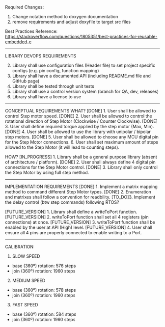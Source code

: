 Required Changes:
1. Change notation method to doxygen documentation
2. remove requirements and adjust doxyfile to target src files


Best Practices Reference: https://stackoverflow.com/questions/1805351/best-practices-for-reusable-embedded-c

--------------------------------------------------------------------------------
LIBRARY DEVOPS REQUIREMENTS

2. Library shall use configuration files (Header file) to set project specific configs (e.g. pin config, function mapping)
3. Library shall have a documented API (including README.md file and GitHub page)
4. Library shall be tested through unit tests
5. Library shall use a control version system (branch for QA, dev, releases)
6. Library shall have a license to use

--------------------------------------------------------------------------------
CONCEPTUAL REQUIREMENTS
WHAT?
[DONE] 1. User shall be allowed to control Step motor speed.
[DONE] 2. User shall be allowed to control the rotational direction of Step Motor (Clockwise / Counter Clockwise).
[DONE] 3. User shall define required torque applied by the step motor (Max, Min).
[DONE] 4. User shall be allowed to use the library with unipolar / bipolar step motors.
[DONE] 5. User shall be allowed to choose any MCU digital pin for the Step Motor connections.
6. User shall set maximum amount of steps allowed to the Step Motor (it will lead to counting steps).

HOW?
[IN_PROGRESS]  1. Library shall be a general purpose library (absent of architecture / platform).
[DONE] 2. User shall always define 4 digital pin connections for the Step Motor control.
[DONE] 3. Library shall only control the Step Motor by using full step method.

--------------------------------------------------------------------------------
IMPLEMENTATION REQUIREMENTS
[DONE] 1. Implement a matrix mapping method to command different Step Motor types.
[DONE] 2. Enumeration and matrixes shall follow a convention for readbility.
[TO_DO]3. Implement the delay control (btw step commands) following RTOS?

[FUTURE_VERSION] 1. Library shall define a writeToPort function. 
[FUTURE_VERSION] 2. writeToPort function shall set all 4 registers (pin connections) at once.
[FUTURE_VERSION] 3. writeToPort function shall be enabled by the user at API (High) level.
[FUTURE_VERSION] 4. User shall ensure all 4 pins are properly connected to enable writing to a Port.

--------------------------------------------------------------------------------
CALIBRATION
1. SLOW SPEED
- base (360º) rotation: 576 steps
- join (360º) rotation: 1960 steps

2. MEDIUM SPEED
- base (360º) rotation: 578 steps
- join (360º) rotation: 1960 steps

3. FAST SPEED
- base (360º) rotation: 584 steps
- join (360º) rotation: 1960 steps